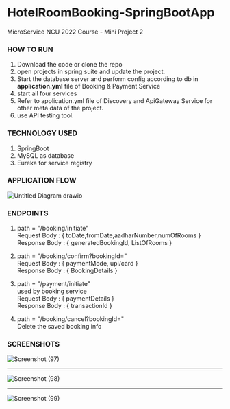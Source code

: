 # HotelRoomBooking-SpringBootApp
 MicroService NCU 2022 Course - Mini Project 2

### HOW TO RUN
1. Download the code or clone the repo
2. open projects in spring suite and update the project.
3. Start the database server and perform config according to db in **application.yml** file of Booking & Payment Service
4. start all four services 
5. Refer to application.yml file of Discovery and ApiGateway Service for other meta data of the project.
6. use API testing tool.

### TECHNOLOGY USED
1. SpringBoot
2. MySQL as database
3. Eureka for service registry

### APPLICATION FLOW
![Untitled Diagram drawio](https://user-images.githubusercontent.com/108087172/204868260-d9955b89-964d-4654-a76e-33ff0f8741f0.png)

### ENDPOINTS

1. path = "/booking/initiate"<br>
    Request Body : { toDate,fromDate,aadharNumber,numOfRooms }<br>
    Response Body : { generatedBookingId, ListOfRooms }

2. path = "/booking/confirm?bookingId=<generatedBookingId>"<br>
    Request Body : { paymentMode, upi/card }<br>
    Response Body : { BookingDetails }<br>
   
3. path = "/payment/initiate"<br>
    used by booking service <br>
    Request Body : { paymentDetails }<br>
    Response Body : { transactionId }<br>
   
4. path = "/booking/cancel?bookingId=<generatedBookingId>"<br>
    Delete the saved booking info<br>

### SCREENSHOTS 

![Screenshot (97)](https://user-images.githubusercontent.com/71059426/205059751-de50b9be-985c-4c06-a695-6eb677f723db.png)

------------------------------------------------------------------------------------------------------------------

![Screenshot (98)](https://user-images.githubusercontent.com/71059426/205059805-ce4eafb3-63ce-4ce8-b9f3-27f6fff88e4e.png)

------------------------------------------------------------------------------------------------------------------

![Screenshot (99)](https://user-images.githubusercontent.com/71059426/205059849-9367e78b-6d03-4dc9-952b-9be0646ecacf.png)




